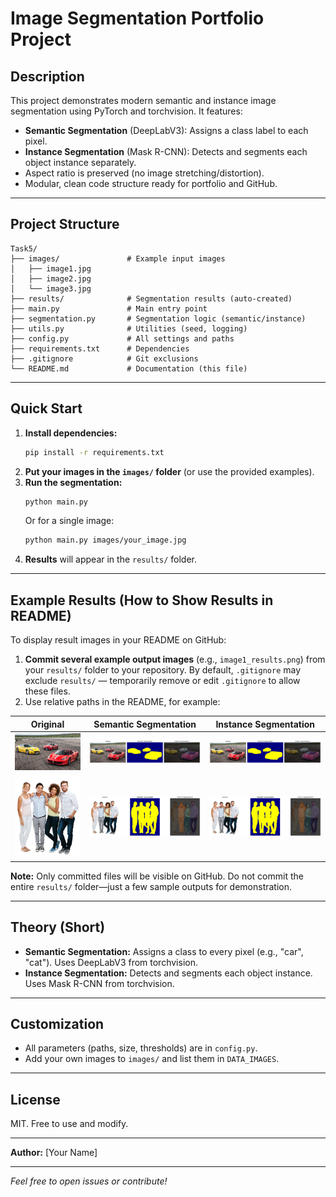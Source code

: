 # Image Segmentation Portfolio Project

## Description
This project demonstrates modern semantic and instance image segmentation using PyTorch and torchvision. It features:
- **Semantic Segmentation** (DeepLabV3): Assigns a class label to each pixel.
- **Instance Segmentation** (Mask R-CNN): Detects and segments each object instance separately.
- Aspect ratio is preserved (no image stretching/distortion).
- Modular, clean code structure ready for portfolio and GitHub.

---

## Project Structure
```
Task5/
├── images/               # Example input images
│   ├── image1.jpg
│   ├── image2.jpg
│   └── image3.jpg
├── results/              # Segmentation results (auto-created)
├── main.py               # Main entry point
├── segmentation.py       # Segmentation logic (semantic/instance)
├── utils.py              # Utilities (seed, logging)
├── config.py             # All settings and paths
├── requirements.txt      # Dependencies
├── .gitignore            # Git exclusions
└── README.md             # Documentation (this file)
```

---

## Quick Start
1. **Install dependencies:**
   ```bash
   pip install -r requirements.txt
   ```
2. **Put your images in the `images/` folder** (or use the provided examples).
3. **Run the segmentation:**
   ```bash
   python main.py
   ```
   Or for a single image:
   ```bash
   python main.py images/your_image.jpg
   ```
4. **Results** will appear in the `results/` folder.

---

## Example Results (How to Show Results in README)

To display result images in your README on GitHub:
1. **Commit several example output images** (e.g., `image1_results.png`) from your `results/` folder to your repository. By default, `.gitignore` may exclude `results/` — temporarily remove or edit `.gitignore` to allow these files.
2. Use relative paths in the README, for example:

| Original | Semantic Segmentation | Instance Segmentation |
|----------|----------------------|----------------------|
| ![](images/image1.jpg) | ![](results/image1_results.png) | ![](results/image1_results.png) |
| ![](images/image2.jpg) | ![](results/image2_results.png) | ![](results/image2_results.png) |

**Note:** Only committed files will be visible on GitHub. Do not commit the entire `results/` folder—just a few sample outputs for demonstration.

---

## Theory (Short)
- **Semantic Segmentation:** Assigns a class to every pixel (e.g., "car", "cat"). Uses DeepLabV3 from torchvision.
- **Instance Segmentation:** Detects and segments each object instance. Uses Mask R-CNN from torchvision.

---

## Customization
- All parameters (paths, size, thresholds) are in `config.py`.
- Add your own images to `images/` and list them in `DATA_IMAGES`.

---

## License
MIT. Free to use and modify.

---

**Author:** [Your Name]

---

*Feel free to open issues or contribute!*

